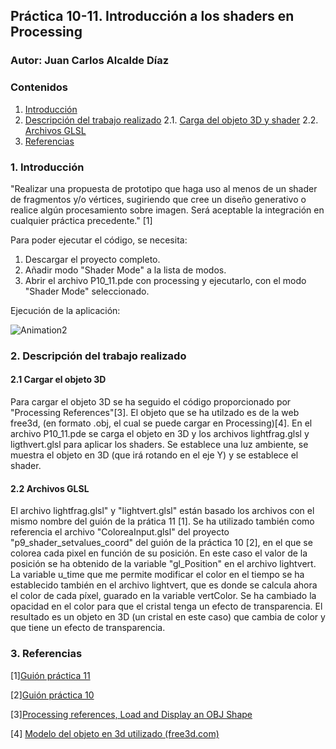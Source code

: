 ## Práctica 10-11. Introducción a los shaders en Processing
### Autor: Juan Carlos Alcalde Díaz

### Contenidos

1. [Introducción](#introduccion)
2. [Descripción del trabajo realizado](#descripcion-trabajo)
  2.1. [Carga del objeto 3D y shader](#carga3dyshader)
  2.2. [Archivos GLSL](#archivosglsl)
3. [Referencias](#referencias)

### 1. Introducción <a name="introduccion"/>
"Realizar una propuesta de prototipo que haga uso al menos de un shader de fragmentos y/o vértices, sugiriendo que cree un diseño generativo o realice algún procesamiento sobre imagen. Será aceptable la integración en cualquier práctica precedente." [1]

Para poder ejecutar el código, se necesita:
1. Descargar el proyecto completo.
2. Añadir modo "Shader Mode" a la lista de modos. 
3. Abrir el archivo P10_11.pde con processing y ejecutarlo, con el modo "Shader Mode" seleccionado.

Ejecución de la aplicación:

![Animation2](https://user-images.githubusercontent.com/91132611/166407263-ce117c9c-0c34-4d2e-8837-c2a2ad3d5c80.gif)

### 2. Descripción del trabajo realizado <a name="descripcion-trabajo"/>
#### 2.1 Cargar el objeto 3D <a name="carga3dyshader"/>
Para cargar el objeto 3D se ha seguido el código proporcionado por "Processing References"[3]. El objeto que se ha utilzado es de la web free3d, (en formato .obj, el cual se puede cargar en Processing)[4]. En el archivo P10_11.pde se carga el objeto en 3D y los archivos lightfrag.glsl y ligthvert.glsl para aplicar los shaders. Se establece una luz ambiente, se muestra el objeto en 3D (que irá rotando en el eje Y) y se establece el shader.

#### 2.2 Archivos GLSL <a name="archivosglsl"/>
El archivo lightfrag.glsl" y "lightvert.glsl" están basado los archivos con el mismo nombre del guión de la prática 11 [1]. Se ha utilizado también como referencia el archivo "ColoreaInput.glsl" del proyecto "p9_shader_setvalues_coord" del guión de la práctica 10 [2], en el que se colorea cada pixel en función de su posición.
En este caso el valor de la posición se ha obtenido de la variable "gl_Position" en el archivo lightvert. La variable u_time que me permite modificar el color en el tiempo se ha establecido también en el archivo lightvert, que es donde se calcula ahora el color de cada píxel, guarado en la variable vertColor. Se ha cambiado la opacidad en el color para que el cristal tenga un efecto de transparencia.
El resultado es un objeto en 3D (un cristal en este caso) que cambia de color y que tiene un efecto de transparencia.

### 3. Referencias <a name="referencias"></a>

[1][Guión práctica 11](https://github.com/otsedom/otsedom.github.io/tree/main/CIU/P11#readme)

[2][Guión práctica 10](https://github.com/otsedom/otsedom.github.io/tree/main/CIU/P10#readme)

[3][Processing references, Load and Display an OBJ Shape](https://processing.org/examples/loaddisplayobj.html)

[4] [Modelo del objeto en 3d utilizado (free3d.com)](https://free3d.com/es/modelo-3d/3d-crystal-29456.html)
